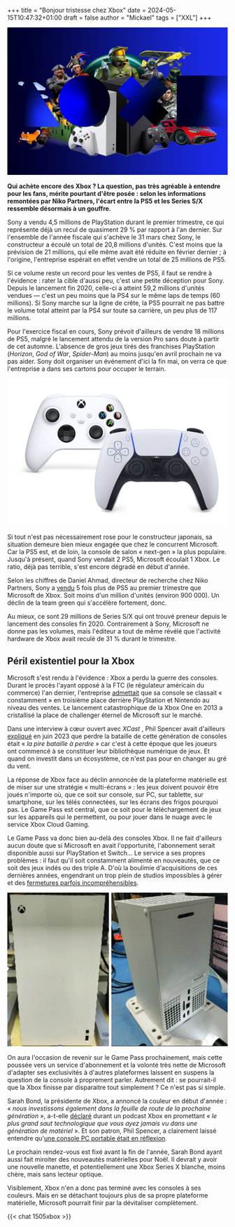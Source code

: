 +++
title = "Bonjour tristesse chez Xbox"
date = 2024-05-15T10:47:32+01:00
draft = false
author = "Mickael"
tags = ["XXL"]
+++

![Xbox](Xbox.jpg "") 

**Qui achète encore des Xbox ? La question, pas très agréable à entendre pour les fans, mérite pourtant d'être posée : selon les informations remontées par Niko Partners, l'écart entre la PS5 et les Series S/X ressemble désormais à un gouffre.**

Sony a vendu 4,5 millions de PlayStation durant le premier trimestre, ce qui représente déjà un recul de quasiment 29 % par rapport à l'an dernier. Sur l'ensemble de l'année fiscale qui s'achève le 31 mars chez Sony, le constructeur a écoulé un total de 20,8 millions d'unités. C'est moins que la prévision de 21 millions, qui elle même avait été réduite en février dernier ; à l'origine, l'entreprise espérait en effet vendre un total de 25 millions de PS5.

Si ce volume reste un record pour les ventes de PS5, il faut se rendre à l'évidence : rater la cible d'aussi peu, c'est une petite déception pour Sony. Depuis le lancement fin 2020, celle-ci a atteint 59,2 millions d'unités vendues — c'est un peu moins que la PS4 sur le même laps de temps (60 millions). Si Sony marche sur la ligne de crête, la PS5 pourrait ne pas battre le volume total atteint par la PS4 sur toute sa carrière, un peu plus de 117 millions. 

Pour l'exercice fiscal en cours, Sony prévoit d'ailleurs de vendre 18 millions de PS5, malgré le lancement attendu de la version Pro sans doute à partir de cet automne. L'absence de gros jeux tirés des franchises PlayStation (*Horizon*, *God of War*, *Spider-Man*) au moins jusqu'en avril prochain ne va pas aider. Sony doit organiser un événement d'ici la fin mai, on verra ce que l'entreprise a dans ses cartons pour occuper le terrain.

![Manettes](manettes.jpg "") 


Si tout n'est pas nécessairement rose pour le constructeur japonais, sa situation demeure bien mieux engagée que chez le concurrent Microsoft. Car la PS5 est, et de loin, la console de salon « next-gen » la plus populaire. Jusqu'à présent, quand Sony vendait 2 PS5, Microsoft écoulait 1 Xbox. Le ratio, déjà pas terrible, s'est encore dégradé en début d'année.

Selon les chiffres de Daniel Ahmad, directeur de recherche chez Niko Partners, Sony a [vendu](https://twitter.com/ZhugeEX/status/1790464370742349967) 5 fois plus de PS5 au premier trimestre que Microsoft de Xbox. Soit moins d'un million d'unités (environ 900 000). Un déclin de la team green qui s'accélère fortement, donc. 

Au mieux, ce sont 29 millions de Series S/X qui ont trouvé preneur depuis le lancement des consoles fin 2020. Contrairement à Sony, Microsoft ne donne pas les volumes, mais l'éditeur a tout de même révélé que l'activité hardware de Xbox avait reculé de 31 % durant le trimestre.

## Péril existentiel pour la Xbox

Microsoft s'est rendu à l'évidence : Xbox a perdu la guerre des consoles. Durant le procès l'ayant opposé à la FTC (le régulateur américain du commerce) l'an dernier, l'entreprise [admettait](https://www.theverge.com/2023/6/22/23769761/microsoft-says-xbox-has-lost-the-console-wars) que sa console se classait « constamment » en troisième place derrière PlayStation et Nintendo au niveau des ventes. Le lancement catastrophique de la Xbox One en 2013 a cristallisé la place de challenger éternel de Microsoft sur le marché. 

Dans une interview à cœur ouvert avec *XCast* , Phil Spencer avait d'ailleurs [expliqué](https://www.youtube.com/watch?v=yKwfEQ1eEyM) en juin 2023 que perdre la bataille de cette génération de consoles était « *la pire bataille à perdre* » car c'est à cette époque que les joueurs ont commencé à se constituer leur bibliothèque numérique de jeux. Et quand on investit dans un écosystème, ce n'est pas pour en changer au gré du vent.

La réponse de Xbox face au déclin annoncée de la plateforme matérielle est de miser sur une stratégie « multi-écrans » : les jeux doivent pouvoir être joués n'importe où, que ce soit sur console, sur PC, sur tablette, sur smartphone, sur les télés connectées, sur les écrans des frigos pourquoi pas. Le Game Pass est central, que ce soit pour le téléchargement de jeux sur les appareils qui le permettent, ou pour jouer dans le nuage avec le service Xbox Cloud Gaming.

Le Game Pass va donc bien au-delà des consoles Xbox. Il ne fait d'ailleurs aucun doute que si Microsoft en avait l'opportunité, l'abonnement serait disponible aussi sur PlayStation et Switch… Le service a ses propres problèmes : il faut qu'il soit constamment alimenté en nouveautés, que ce soit des jeux indés ou des triple A. D'où la boulimie d'acquisitions de ces dernières années, engendrant un trop plein de studios impossibles à gérer et des [fermetures parfois incompréhensibles](https://nostick.fr/articles/2024/mai/0705-fin-de-partie-pour-arkane-austin-et-tango-gameworks/).

![Xbox sans lecteur optique](Xbox-white.jpg "La (probable ?) Xbox Series X sans lecteur optique. Image : Exputer") 

On aura l'occasion de revenir sur le Game Pass prochainement, mais cette poussée vers un service d'abonnement et la volonté très nette de Microsoft d'adapter ses exclusivités à d'autres plateformes laissent en suspens la question de la console à proprement parler. Autrement dit : se pourrait-il que la Xbox finisse par disparaitre tout simplement ? Ce n'est pas si simple.

Sarah Bond, la présidente de Xbox, a annoncé la couleur en début d'année : « *nous investissons également dans la feuille de route de la prochaine génération* », a-t-elle [déclaré](https://www.youtube.com/watch?v=KGlD9SO3rKU) durant un podcast Xbox en promettant « *le plus grand saut technologique que vous ayez jamais vu dans une génération de matériel* ». Et son patron, Phil Spencer, a clairement laissé entendre qu'[une console PC portable était en réflexion](https://nostick.fr/articles/2024/mars/2503_xboxconsole/).

Le prochain rendez-vous est fixé avant la fin de l'année, Sarah Bond ayant aussi fait miroiter des nouveautés matérielles pour Noël. Il devrait y avoir une nouvelle manette, et potentiellement une Xbox Series X blanche, moins chère, mais sans lecteur optique.

Visiblement, Xbox n'en a donc pas terminé avec les consoles à ses couleurs. Mais en se détachant toujours plus de sa propre plateforme matérielle, Microsoft pourrait finir par la dévitaliser complètement. 

 {{< chat 1505xbox >}}